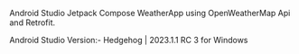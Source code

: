Android Studio Jetpack Compose WeatherApp using OpenWeatherMap Api and Retrofit.


Android Studio Version:-
Hedgehog | 2023.1.1 RC 3 for Windows
